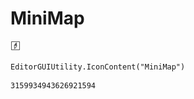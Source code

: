 # MiniMap
![](/img/MiniMap.png)

``` CSharp
EditorGUIUtility.IconContent("MiniMap")
```
```
3159934943626921594
```
